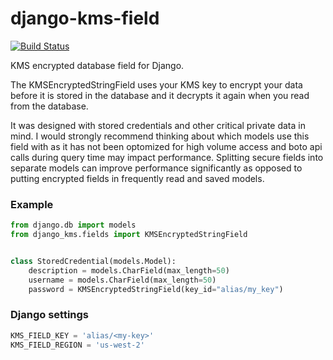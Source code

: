 # django-kms-field
[![Build Status](https://travis-ci.org/skruger/django-kms-field.svg?branch=master)](https://travis-ci.org/skruger/django-kms-field)

KMS encrypted database field for Django.

The KMSEncryptedStringField uses your KMS key to encrypt your
data before it is stored in the database and it decrypts it again
when you read from the database.

It was designed with stored credentials and other critical
private data in mind. I would strongly recommend thinking
about which models use this field with as it has not been
optomized for high volume access and boto api calls
during query time may impact performance. Splitting secure
fields into separate models can improve performance
significantly as opposed to putting encrypted fields in
frequently read and saved models.

### Example
```python
from django.db import models
from django_kms.fields import KMSEncryptedStringField


class StoredCredential(models.Model):
    description = models.CharField(max_length=50)
    username = models.CharField(max_length=50)
    password = KMSEncryptedStringField(key_id="alias/my_key")

```

### Django settings
```python
KMS_FIELD_KEY = 'alias/<my-key>'
KMS_FIELD_REGION = 'us-west-2'
```
